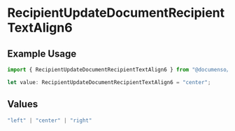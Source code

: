# RecipientUpdateDocumentRecipientTextAlign6

## Example Usage

```typescript
import { RecipientUpdateDocumentRecipientTextAlign6 } from "@documenso/sdk-typescript/models/operations";

let value: RecipientUpdateDocumentRecipientTextAlign6 = "center";
```

## Values

```typescript
"left" | "center" | "right"
```
